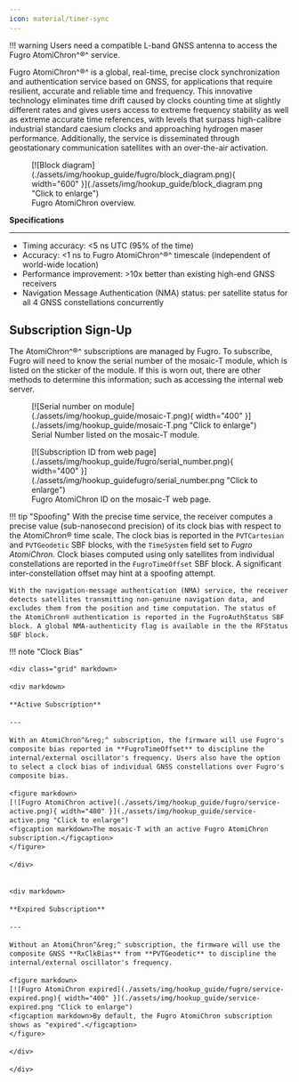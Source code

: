 ```yaml
---
icon: material/timer-sync
---
```


!!! warning
	Users need a compatible L-band GNSS antenna to access the Fugro AtomiChron^&reg;^ service.


Fugro AtomiChron^&reg;^ is a global, real-time, precise clock synchronization and authentication service based on GNSS, for applications that require resilient, accurate and reliable time and frequency. This innovative technology eliminates time drift caused by clocks counting time at slightly different rates and gives users access to extreme frequency stability as well as extreme accurate time references, with levels that surpass high-calibre industrial standard caesium clocks and approaching hydrogen maser performance. Additionally, the service is disseminated through geostationary communication satellites with an over-the-air activation.


<div class="grid" markdown>

<div markdown>

<figure markdown>
[![Block diagram](./assets/img/hookup_guide/fugro/block_diagram.png){ width="600" }](./assets/img/hookup_guide/block_diagram.png "Click to enlarge")
<figcaption markdown>Fugro AtomiChron overview.</figcaption>
</figure>

</div>

<div markdown>

**Specifications**

---

- Timing accuracy: <5 ns UTC (95% of the time)
- Accuracy: <1 ns to Fugro AtomiChron^&reg;^ timescale (independent of world-wide location)
- Performance improvement: >10x better than existing high-end GNSS receivers
- Navigation Message Authentication (NMA) status: per satellite status for all 4 GNSS constellations concurrently

</div>

</div>



## Subscription Sign-Up

The AtomiChron^&reg;^ subscriptions are managed by Fugro. To subscribe, Fugro will need to know the serial number of the mosaic-T module, which is listed on the sticker of the module. If this is worn out, there are other methods to determine this information; such as accessing the internal web server.


<div class="grid" markdown>

<div markdown>

<figure markdown>
[![Serial number on module](./assets/img/hookup_guide/mosaic-T.png){ width="400" }](./assets/img/hookup_guide/mosaic-T.png "Click to enlarge")
<figcaption markdown>Serial Number listed on the mosaic-T module.</figcaption>
</figure>

</div>


<div markdown>

<figure markdown>
[![Subscription ID from web page](./assets/img/hookup_guide/fugro/serial_number.png){ width="400" }](./assets/img/hookup_guidefugro/serial_number.png "Click to enlarge")
<figcaption markdown>Fugro AtomiChron ID on the mosaic-T web page.</figcaption>
</figure>

</div>

</div>


!!! tip "Spoofing"
	With the precise time service, the receiver computes a precise value (sub-nanosecond precision) of its clock bias with respect to the AtomiChron® time scale. The clock bias is reported in the `PVTCartesian` and `PVTGeodetic` SBF blocks, with the `TimeSystem` field set to *Fugro AtomiChron*. Clock biases computed using only satellites from individual constellations are reported in the `FugroTimeOffset` SBF block. A significant inter-constellation offset may hint at a spoofing attempt.

	With the navigation-message authentication (NMA) service, the receiver detects satellites transmitting non-genuine navigation data, and excludes them from the position and time computation. The status of the AtomiChron® authentication is reported in the FugroAuthStatus SBF block. A global NMA-authenticity flag is available in the the RFStatus SBF block.


!!! note "Clock Bias"

	<div class="grid" markdown>

	<div markdown>

	**Active Subscription**

	---

	With an AtomiChron^&reg;^ subscription, the firmware will use Fugro's composite bias reported in **FugroTimeOffset** to discipline the internal/external oscillator's frequency. Users also have the option to select a clock bias of individual GNSS constellations over Fugro's composite bias.

	<figure markdown>
	[![Fugro AtomiChron active](./assets/img/hookup_guide/fugro/service-active.png){ width="400" }](./assets/img/hookup_guide/service-active.png "Click to enlarge")
	<figcaption markdown>The mosaic-T with an active Fugro AtomiChron subscription.</figcaption>
	</figure>

	</div>


	<div markdown>

	**Expired Subscription**

	---

	Without an AtomiChron^&reg;^ subscription, the firmware will use the composite GNSS **RxClkBias** from **PVTGeodetic** to discipline the internal/external oscillator's frequency.

	<figure markdown>
	[![Fugro AtomiChron expired](./assets/img/hookup_guide/fugro/service-expired.png){ width="400" }](./assets/img/hookup_guide/service-expired.png "Click to enlarge")
	<figcaption markdown>By default, the Fugro AtomiChron subscription shows as "expired".</figcaption>
	</figure>

	</div>

	</div>
